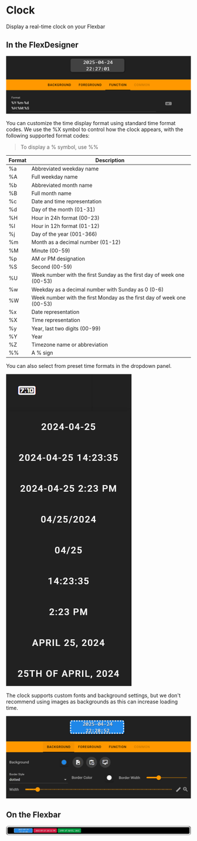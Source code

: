 # Clock

Display a real-time clock on your Flexbar

## In the FlexDesigner

![1745504831953](image/clock/1745504831953.png)

You can customize the time display format using standard time format codes. We use the %X symbol to control how the clock appears, with the following supported format codes:

> To display a % symbol, use %%

| Format | Description                                                            |
| ------ | ---------------------------------------------------------------------- |
| %a     | Abbreviated weekday name                                               |
| %A     | Full weekday name                                                      |
| %b     | Abbreviated month name                                                 |
| %B     | Full month name                                                        |
| %c     | Date and time representation                                           |
| %d     | Day of the month (01-31)                                               |
| %H     | Hour in 24h format (00-23)                                             |
| %I     | Hour in 12h format (01-12)                                             |
| %j     | Day of the year (001-366)                                              |
| %m     | Month as a decimal number (01-12)                                      |
| %M     | Minute (00-59)                                                         |
| %p     | AM or PM designation                                                   |
| %S     | Second (00-59)                                                         |
| %U     | Week number with the first Sunday as the first day of week one (00-53) |
| %w     | Weekday as a decimal number with Sunday as 0 (0-6)                     |
| %W     | Week number with the first Monday as the first day of week one (00-53) |
| %x     | Date representation                                                    |
| %X     | Time representation                                                    |
| %y     | Year, last two digits (00-99)                                          |
| %Y     | Year                                                                   |
| %Z     | Timezone name or abbreviation                                          |
| %%     | A % sign                                                               |

You can also select from preset time formats in the dropdown panel.

![1745504954685](image/clock/1745504954685.png)

The clock supports custom fonts and background settings, but we don't recommend using images as backgrounds as this can increase loading time.

![1745505025221](image/clock/1745505025221.png)

## On the Flexbar

![1745505167163](image/clock/1745505167163.png)
